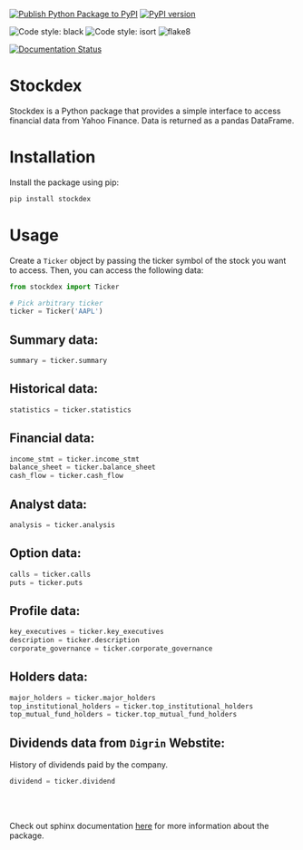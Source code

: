 [![Publish Python Package to PyPI](https://github.com/ahnazary/stockdex/actions/workflows/publish-package.yaml/badge.svg)](https://github.com/ahnazary/stockdex/actions/workflows/publish-package.yaml)
[![PyPI version](https://badge.fury.io/py/stockdex.svg)](https://badge.fury.io/py/stockdex)

![Code style: black](https://img.shields.io/badge/code%20style-black-000000.svg)
![Code style: isort](https://img.shields.io/badge/%20imports-isort-%231674b1?style=flat&labelColor=ef8336)
![flake8](https://img.shields.io/badge/flake8-checked-blue)

[![Documentation Status](https://readthedocs.org/projects/stockdex/badge/?version=latest)](https://ahnazary.github.io/stockdex/)

# Stockdex

Stockdex is a Python package that provides a simple interface to access financial data from Yahoo Finance. Data is returned as a pandas DataFrame.

# Installation 

Install the package using pip:

```bash
pip install stockdex
``` 

# Usage

Create a `Ticker` object by passing the ticker symbol of the stock you want to access. Then, you can access the following data:

```python
from stockdex import Ticker

# Pick arbitrary ticker
ticker = Ticker('AAPL')
```

## Summary data:
```python
summary = ticker.summary
```

## Historical data:
```python
statistics = ticker.statistics
```

## Financial data:
```python
income_stmt = ticker.income_stmt
balance_sheet = ticker.balance_sheet
cash_flow = ticker.cash_flow
```

## Analyst data:
```python
analysis = ticker.analysis
```

## Option data:
```python
calls = ticker.calls
puts = ticker.puts
```

## Profile data:
```python
key_executives = ticker.key_executives
description = ticker.description
corporate_governance = ticker.corporate_governance
```

## Holders data:
```python
major_holders = ticker.major_holders
top_institutional_holders = ticker.top_institutional_holders
top_mutual_fund_holders = ticker.top_mutual_fund_holders
```

## Dividends data from `Digrin` Webstite:

History of dividends paid by the company.

```python
dividend = ticker.dividend
```

<br />
<br />

Check out sphinx documentation [here](https://ahnazary.github.io/stockdex/) for more information about the package.